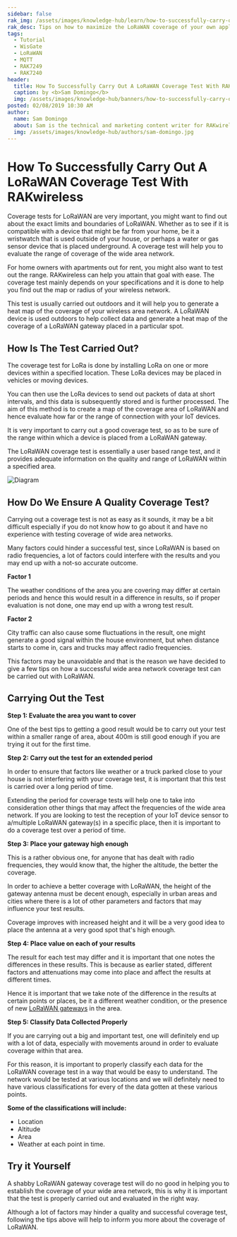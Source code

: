 ```yaml
---
sidebar: false
rak_img: /assets/images/knowledge-hub/learn/how-to-successfully-carry-out-a-lorawan-coverage-test-with-rakwireless/overview.jpg
rak_desc: Tips on how to maximize the LoRaWAN coverage of your own application.
tags:
  - Tutorial
  - WisGate
  - LoRaWAN
  - MQTT
  - RAK7249
  - RAK7240
header:
  title: How To Successfully Carry Out A LoRaWAN Coverage Test With RAKwireless
  caption: by <b>Sam Domingo</b>
  img: /assets/images/knowledge-hub/banners/how-to-successfully-carry-out-a-lorawan-coverage-test-with-rakwireless.jpg
posted: 02/08/2019 10:30 AM
author:
  name: Sam Domingo
  about: Sam is the technical and marketing content writer for RAKwireless. Her passion for writing that manifested in her playwriting and poetry now flows into her in-depth coverage of the IoT community.
  img: /assets/images/knowledge-hub/authors/sam-domingo.jpg
---
```


# How To Successfully Carry Out A LoRaWAN Coverage Test With RAKwireless


Coverage tests for LoRaWAN are very important, you might want to find out about the exact limits and boundaries of LoRaWAN. Whether as to see if it is compatible with a device that might be far from your home, be it a wristwatch that is used outside of your house, or perhaps a water or gas sensor device that is placed underground. A coverage test will help you to evaluate the range of coverage of the wide area network.

For home owners with apartments out for rent, you might also want to test out the range. RAKwireless can help you attain that goal with ease. The coverage test mainly depends on your specifications and it is done to help you find out the map or radius of your wireless network.

This test is usually carried out outdoors and it will help you to generate a heat map of the coverage of your wireless area network. A LoRaWAN device is used outdoors to help collect data and generate a heat map of the coverage of a LoRaWAN gateway placed in a particular spot.

## How Is The Test Carried Out?

The coverage test for LoRa is done by installing LoRa on one or more devices within a specified location. These LoRa devices may be placed in vehicles or moving devices.

You can then use the LoRa devices to send out packets of data at short intervals, and this data is subsequently stored and is further processed. The aim of this method is to create a map of the coverage area of LoRaWAN and hence evaluate how far or the range of connection with your IoT devices.

It is very important to carry out a good coverage test, so as to be sure of the range within which a device is placed from a LoRaWAN gateway.

The LoRaWAN coverage test is essentially a user based range test, and it provides adequate information on the quality and range of LoRaWAN within a specified area.

![Diagram](/assets/images/knowledge-hub/learn/how-to-successfully-carry-out-a-lorawan-coverage-test-with-rakwireless/carry-out.png)

## How Do We Ensure A Quality Coverage Test?

Carrying out a coverage test is not as easy as it sounds, it may be a bit difficult especially if you do not know how to go about it and have no experience with testing coverage of wide area networks.

Many factors could hinder a successful test, since LoRaWAN is based on radio frequencies, a lot of factors could interfere with the results and you may end up with a not-so accurate outcome.

<b>Factor 1</b>

The weather conditions of the area you are covering may differ at certain periods and hence this would result in a difference in results, so if proper evaluation is not done, one may end up with a wrong test result.

<b>Factor 2</b>

City traffic can also cause some fluctuations in the result, one might generate a good signal within the house environment, but when distance starts to come in, cars and trucks may affect radio frequencies.

This factors may be unavoidable and that is the reason we have decided to give a few tips on how a successful wide area network coverage test can be carried out with LoRaWAN.

## Carrying Out the Test

<b>Step 1: Evaluate the area you want to cover</b>

One of the best tips to getting a good result would be to carry out your test within a smaller range of area, about 400m is still good enough if you are trying it out for the first time.

<b>Step 2: Carry out the test for an extended period</b>

In order to ensure that factors like weather or a truck parked close to your house is not interfering with your coverage test, it is important that this test is carried over a long period of time.

Extending the period for coverage tests will help one to take into consideration other things that may affect the frequencies of the wide area network. If you are looking to test the reception of your IoT device sensor to a/multiple LoRaWAN gateway(s) in a specific place, then it is important to do a coverage test over a period of time.

<b>Step 3: Place your gateway high enough</b>

This is a rather obvious one, for anyone that has dealt with radio frequencies, they would know that, the higher the altitude, the better the coverage.

In order to achieve a better coverage with LoRaWAN, the height of the gateway antenna must be decent enough, especially in urban areas and cities where there is a lot of other parameters and factors that may influence your test results.

Coverage improves with increased height and it will be a very good idea to place the antenna at a very good spot that's high enough.

<b>Step 4: Place value on each of your results</b>

The result for each test may differ and it is important that one notes the differences in these results. This is because as earlier stated, different factors and attenuations may come into place and affect the results at different times.

Hence it is important that we take note of the difference in the results at certain points or places, be it a different weather condition, or the presence of new [LoRaWAN gateways](https://store.rakwireless.com/collections/lorawan-gateways-concentrators) in the area.

<b>Step 5: Classify Data Collected Properly</b>

If you are carrying out a big and important test, one will definitely end up with a lot of data, especially with movements around in order to evaluate coverage within that area.

For this reason, it is important to properly classify each data for the LoRaWAN coverage test in a way that would be easy to understand. The network would be tested at various locations and we will definitely need to have various classifications for every of the data gotten at these various points.

<rk-img
  src="/assets/images/knowledge-hub/learn/how-to-successfully-carry-out-a-lorawan-coverage-test-with-rakwireless/overview.jpg"
/>

<b>Some of the classifications will include:</b>

* Location
* Altitude
* Area
* Weather at each point in time.

## Try it Yourself

A shabby LoRaWAN gateway coverage test will do no good in helping you to establish the coverage of your wide area network, this is why it is important that the test is properly carried out and evaluated in the right way.

Although a lot of factors may hinder a quality and successful coverage test, following the tips above will help to inform you more about the coverage of LoRaWAN.

<rk-author />